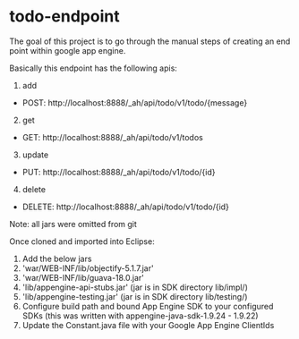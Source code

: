 # todo-endpoint

The goal of this project is to go through the manual steps of creating an end point within google app engine.

Basically this endpoint has the following apis:

1. add
 * POST: http://localhost:8888/_ah/api/todo/v1/todo/{message}
2. get
 * GET: http://localhost:8888/_ah/api/todo/v1/todos
3. update
 * PUT: http://localhost:8888/_ah/api/todo/v1/todo/{id}
4. delete
 * DELETE: http://localhost:8888/_ah/api/todo/v1/todo/{id}

Note: all jars were omitted from git

Once cloned and imported into Eclipse:
1. Add the below jars
 1. 'war/WEB-INF/lib/objectify-5.1.7.jar'
 2. 'war/WEB-INF/lib/guava-18.0.jar'
 3. 'lib/appengine-api-stubs.jar' (jar is in SDK directory lib/impl/)
 4. 'lib/appengine-testing.jar' (jar is in SDK directory lib/testing/)
2. Configure build path and bound App Engine SDK to your configured SDKs (this was written with appengine-java-sdk-1.9.24 - 1.9.22) 
3. Update the Constant.java file with your Google App Engine ClientIds
